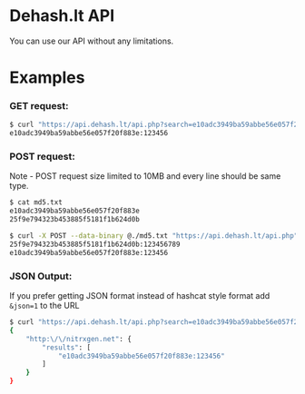 # Dehash.lt API

You can use our API without any limitations.


# Examples

### GET request:
```bash
$ curl "https://api.dehash.lt/api.php?search=e10adc3949ba59abbe56e057f20f883e"
e10adc3949ba59abbe56e057f20f883e:123456
````

### POST request:  
Note - POST request size limited to 10MB and every line should be same type.
```bash
$ cat md5.txt
e10adc3949ba59abbe56e057f20f883e
25f9e794323b453885f5181f1b624d0b

$ curl -X POST --data-binary @./md5.txt "https://api.dehash.lt/api.php"
25f9e794323b453885f5181f1b624d0b:123456789
e10adc3949ba59abbe56e057f20f883e:123456
```


### JSON Output:
If you prefer getting JSON format instead of hashcat style format add `&json=1` to the URL

```bash
$ curl "https://api.dehash.lt/api.php?search=e10adc3949ba59abbe56e057f20f883e&json=1"
{
    "http:\/\/nitrxgen.net": {
        "results": [
            "e10adc3949ba59abbe56e057f20f883e:123456"
        ]
    }
}
```
